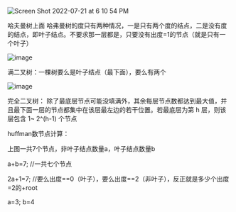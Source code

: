 ![Screen Shot 2022-07-21 at 6 10 54 PM](https://user-images.githubusercontent.com/59748598/180340393-71120fe6-0836-40c3-ba50-d06a96f21621.png)

哈夫曼树上面 哈弗曼树的度只有两种情况，一是只有两个度的结点，二是没有度的结点，即叶子结点。不要求那一层都是，只要没有出度=1的节点（就是只有一个叶子）

![image](https://user-images.githubusercontent.com/59748598/180621378-4760dbed-5a42-4472-8968-bc95d04a28ee.png)


满二叉树：一棵树要么是叶子结点（最下面），要么有两个

![image](https://user-images.githubusercontent.com/59748598/180340543-7ac687c2-5aaf-44d6-8bfb-c963905744c8.png)

完全二叉树： 除了最底层节点可能没填满外，其余每层节点数都达到最大值，并且最下面一层的节点都集中在该层最左边的若干位置。若最底层为第 h 层，则该层包含 1~ 2^(h-1)  个节点

huffman数节点计算：

上图一共7个节点，非叶子结点数量a，叶子结点数量b

a+b=7; //一共七个节点

2a+1=7;  //要么出度==0（叶子），要么出度==2（非叶子），反正就是多少个出度=2的+root

a=3; b=4
